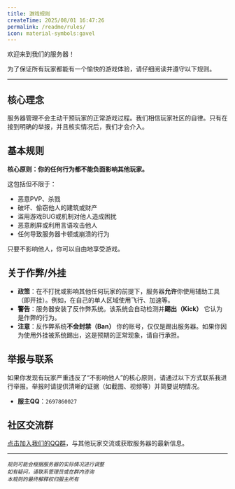```yaml
---
title: 游戏规则
createTime: 2025/08/01 16:47:26
permalink: /readme/rules/
icon: material-symbols:gavel
---
```


欢迎来到我们的服务器！

为了保证所有玩家都能有一个愉快的游戏体验，请仔细阅读并遵守以下规则。

---

## 核心理念

服务器管理不会主动干预玩家的正常游戏过程。我们相信玩家社区的自律。只有在接到明确的举报，并且核实情况后，我们才会介入。

## 基本规则

**核心原则：你的任何行为都不能负面影响其他玩家。**

这包括但不限于：

- 恶意PVP、杀戮
- 破坏、偷窃他人的建筑或财产
- 滥用游戏BUG或机制对他人造成困扰
- 恶意刷屏或利用言语攻击他人
- 任何导致服务器卡顿或崩溃的行为

只要不影响他人，你可以自由地享受游戏。

## 关于作弊/外挂

- **政策**：在不打扰或影响其他任何玩家的前提下，服务器**允许**你使用辅助工具（即开挂）。例如，在自己的单人区域使用飞行、加速等。
- **警告**：服务器安装了反作弊系统。该系统会自动检测并**踢出（Kick）** 它认为是作弊的行为。
- **注意**：反作弊系统**不会封禁（Ban）** 你的账号，仅仅是踢出服务器。如果你因为使用外挂被系统踢出，这是预期的正常现象，请自行承担。

## 举报与联系

如果你发现有玩家严重违反了“不影响他人”的核心原则，请通过以下方式联系我进行举报。举报时请提供清晰的证据（如截图、视频等）并简要说明情况。

- **服主QQ**：`2697860027`

## 社区交流群

[点击加入我们的QQ群](https://qm.qq.com/q/E7IYA5tWF4)，与其他玩家交流或获取服务器的最新信息。

---

<small>*规则可能会根据服务器的实际情况进行调整*</small>  
<small>*如有疑问，请联系管理员或在群内咨询*</small>  
<small>*本规则的最终解释权归服主所有*</small>
